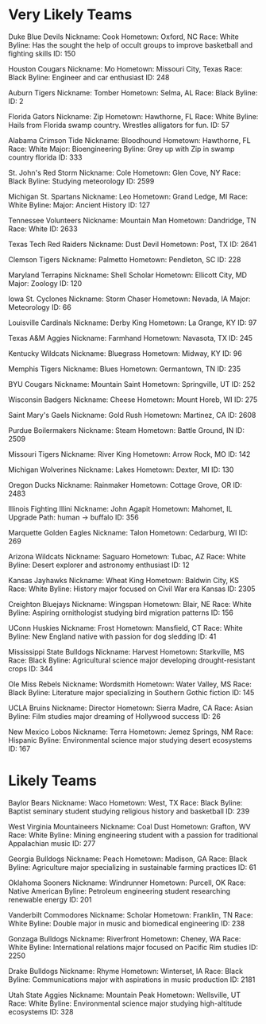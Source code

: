 # Very Likely Teams

Duke Blue Devils
Nickname: Cook
Hometown: Oxford, NC
Race: White
Byline: Has the sought the help of occult groups to improve basketball and fighting skills
ID: 150

Houston Cougars
Nickname: Mo
Hometown: Missouri City, Texas
Race: Black
Byline: Engineer and car enthusiast
ID: 248

Auburn Tigers
Nickname: Tomber
Hometown: Selma, AL
Race: Black
Byline:
ID: 2

Florida Gators
Nickname: Zip
Hometown: Hawthorne, FL
Race: White
Byline: Hails from Florida swamp country. Wrestles alligators for fun.
ID: 57

Alabama Crimson Tide
Nickname: Bloodhound
Hometown: Hawthorne, FL
Race: White
Major: Bioengineering
Byline: Grey up with Zip in swamp country florida
ID: 333

St. John's Red Storm
Nickname: Cole
Hometown: Glen Cove, NY
Race: Black
Byline: Studying meteorology
ID: 2599

Michigan St. Spartans
Nickname: Leo
Hometown: Grand Ledge, MI
Race: White
Byline:
Major: Ancient History
ID: 127

Tennessee Volunteers
Nickname: Mountain Man
Hometown: Dandridge, TN
Race: White
ID: 2633

Texas Tech Red Raiders
Nickname: Dust Devil
Hometown: Post, TX
ID: 2641

Clemson Tigers
Nickname: Palmetto
Hometown: Pendleton, SC
ID: 228

Maryland Terrapins
Nickname: Shell Scholar
Hometown: Ellicott City, MD
Major: Zoology
ID: 120

Iowa St. Cyclones
Nickname: Storm Chaser
Hometown: Nevada, IA
Major: Meteorology
ID: 66

Louisville Cardinals
Nickname: Derby King
Hometown: La Grange, KY
ID: 97

Texas A&M Aggies
Nickname: Farmhand
Hometown: Navasota, TX
ID: 245

Kentucky Wildcats
Nickname: Bluegrass
Hometown: Midway, KY
ID: 96

Memphis Tigers
Nickname: Blues
Hometown: Germantown, TN
ID: 235

BYU Cougars
Nickname: Mountain Saint
Hometown: Springville, UT
ID: 252

Wisconsin Badgers
Nickname: Cheese
Hometown: Mount Horeb, WI
ID: 275

Saint Mary's Gaels
Nickname: Gold Rush
Hometown: Martinez, CA
ID: 2608

Purdue Boilermakers
Nickname: Steam
Hometown: Battle Ground, IN
ID: 2509

Missouri Tigers
Nickname: River King
Hometown: Arrow Rock, MO
ID: 142

Michigan Wolverines
Nickname: Lakes
Hometown: Dexter, MI
ID: 130

Oregon Ducks
Nickname: Rainmaker
Hometown: Cottage Grove, OR
ID: 2483

Illinois Fighting Illini
Nickname: John Agapit
Hometown: Mahomet, IL
Upgrade Path: human -> buffalo
ID: 356

Marquette Golden Eagles
Nickname: Talon
Hometown: Cedarburg, WI
ID: 269

Arizona Wildcats
Nickname: Saguaro
Hometown: Tubac, AZ
Race: White
Byline: Desert explorer and astronomy enthusiast
ID: 12

Kansas Jayhawks
Nickname: Wheat King
Hometown: Baldwin City, KS
Race: White
Byline: History major focused on Civil War era Kansas
ID: 2305

Creighton Bluejays
Nickname: Wingspan
Hometown: Blair, NE
Race: White
Byline: Aspiring ornithologist studying bird migration patterns
ID: 156

UConn Huskies
Nickname: Frost
Hometown: Mansfield, CT
Race: White
Byline: New England native with passion for dog sledding
ID: 41

Mississippi State Bulldogs
Nickname: Harvest
Hometown: Starkville, MS
Race: Black
Byline: Agricultural science major developing drought-resistant crops
ID: 344

Ole Miss Rebels
Nickname: Wordsmith
Hometown: Water Valley, MS
Race: Black
Byline: Literature major specializing in Southern Gothic fiction
ID: 145

UCLA Bruins
Nickname: Director
Hometown: Sierra Madre, CA
Race: Asian
Byline: Film studies major dreaming of Hollywood success
ID: 26

New Mexico Lobos
Nickname: Terra
Hometown: Jemez Springs, NM
Race: Hispanic
Byline: Environmental science major studying desert ecosystems
ID: 167

# Likely Teams

Baylor Bears
Nickname: Waco
Hometown: West, TX
Race: Black
Byline: Baptist seminary student studying religious history and basketball
ID: 239

West Virginia Mountaineers
Nickname: Coal Dust
Hometown: Grafton, WV
Race: White
Byline: Mining engineering student with a passion for traditional Appalachian music
ID: 277

Georgia Bulldogs
Nickname: Peach
Hometown: Madison, GA
Race: Black
Byline: Agriculture major specializing in sustainable farming practices
ID: 61

Oklahoma Sooners
Nickname: Windrunner
Hometown: Purcell, OK
Race: Native American
Byline: Petroleum engineering student researching renewable energy
ID: 201

Vanderbilt Commodores
Nickname: Scholar
Hometown: Franklin, TN
Race: White
Byline: Double major in music and biomedical engineering
ID: 238

Gonzaga Bulldogs
Nickname: Riverfront
Hometown: Cheney, WA
Race: White
Byline: International relations major focused on Pacific Rim studies
ID: 2250

Drake Bulldogs
Nickname: Rhyme
Hometown: Winterset, IA
Race: Black
Byline: Communications major with aspirations in music production
ID: 2181

Utah State Aggies
Nickname: Mountain Peak
Hometown: Wellsville, UT
Race: White
Byline: Environmental science major studying high-altitude ecosystems
ID: 328
